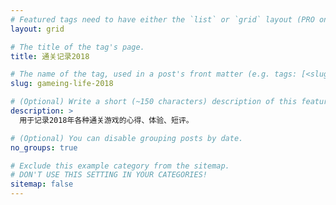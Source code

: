 ```yaml
---
# Featured tags need to have either the `list` or `grid` layout (PRO only).
layout: grid

# The title of the tag's page.
title: 通关记录2018

# The name of the tag, used in a post's front matter (e.g. tags: [<slug>]).
slug: gameing-life-2018

# (Optional) Write a short (~150 characters) description of this featured tag.
description: >
  用于记录2018年各种通关游戏的心得、体验、短评。

# (Optional) You can disable grouping posts by date.
no_groups: true

# Exclude this example category from the sitemap.
# DON'T USE THIS SETTING IN YOUR CATEGORIES!
sitemap: false
---
```

